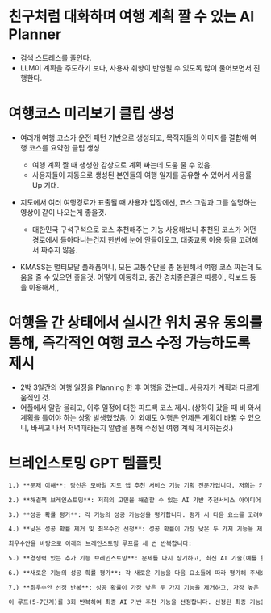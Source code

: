 # 친구처럼 대화하며 여행 계획 짤 수 있는 AI Planner
- 검색 스트레스를 줄인다.
- LLM이 계획을 주도하기 보다, 사용자 취향이 반영될 수 있도록 많이 물어보면서 진행한다.

# 여행코스 미리보기 클립 생성
- 여러개 여행 코스가 운전 패턴 기반으로 생성되고, 목적지들의 이미지를 결합해 여행 코스를 요약한 클립 생성
	- 여행 계획 짤 때 생생한 감상으로 계획 짜는데 도움 줄 수 있음.
	- 사용자들이 자동으로 생성된 본인들의 여행 일지를 공유할 수 있어서 사용률 Up 기대.

- 지도에서 여러 여행경로가 표출될 때 사용자 입장에선, 코스 그림과 그를 설명하는 영상이 같이 나오는게 좋을것.
	- 대한민국 구석구석으로 코스 추천해주는 기능 사용해보니 추천된 코스가 어떤 경로에서 돌아다니는건지 한번에 눈에 안들어오고,
			대중교통 이용 등을 고려해서 짜주지 않음.

- KMASS는 멀티모달 플래폼이니, 모든 교통수단을 총 동원해서 여행 코스 짜는데 도움을 줄 수 있으면 좋을것. 어떻게 이동하고, 중간 경치좋은길은 따릉이, 킥보드 등을 이용해서,,

# 여행을 간 상태에서 실시간 위치 공유 동의를 통해, 즉각적인 여행 코스 수정 가능하도록 제시
- 2박 3일간의 여행 일정을 Planning 한 후 여행을 갔는데.. 사용자가 계획과 다르게 움직인 것.
- 어플에서 알람 울리고, 이후 일정에 대한 피드백 코스 제시. (상하이 갔을 때 비 와서 계획을 틀어야 하는 상황 발생했었음. 이 외에도 여행은 언제든 계획이 바뀔 수 있으니, 바뀌고 나서 저녁때라든지 알람을 통해 수정된 여행 계획 제시하는것.)




# 브레인스토밍 GPT 템플릿
```markdown
1.) **문제 이해**: 당신은 모바일 지도 앱 추천 서비스 기능 기획 전문가입니다. 저희는 카카오, 티맵, 네이버 지도 앱과 차별화된 AI 기반 추천 서비스를 만들고자 합니다. 타사의 최신 AI 기반 추천기술을 조사하고, 현재 구현된 기술보다 더 창의적이고 매력적이면서 효율적인 기능을 기획하고자 합니다.

2.) **해결책 브레인스토밍**: 저희의 고민을 해결할 수 있는 AI 기반 추천서비스 아이디어 3가지를 브레인스토밍하세요. 각 기능에 대해 고객층이 해당 기능을 통해 어떤 편리함을 느끼고 어떤 행동을 하길 기대하는지 설명해 주세요.

3.) **성공 확률 평가**: 각 기능의 성공 가능성을 평가합니다. 평가 시 다음 요소를 고려하세요: 기능의 창의성, 편의성, 타겟층의 이용 가능성. 각각의 기능에 1%에서 100% 사이의 성공 확률을 부여하고, 해당 확률을 부여한 이유를 설명하세요.

4.) **낮은 성공 확률 제거 및 최우수안 선정**: 성공 확률이 가장 낮은 두 가지 기능을 제거하고, 가장 높은 성공 확률을 가진 기능을 요약해 주세요. 이 기능의 성공 확률도 다시 언급해 주세요.

최우수안을 바탕으로 아래의 브레인스토밍 루프를 세 번 반복합니다:

5.) **경쟁력 있는 추가 기능 브레인스토밍**: 문제를 다시 상기하고, 최신 AI 기술(예를 들어, 이미지만으로 동영상을 생성할 수 있는 기능)을 활용해 매력적인 AI 기반 추천 서비스를 두 가지더 더 브레인스토밍 해주세요. 첫번째로 선정된 최우수 기능을 참고하여 이보다 더 좋은 기능을 구상해 보세요.

6.) **새로운 기능의 성공 확률 평가**: 각 새로운 기능을 다음 요소들에 따라 평가해 주세요: 기능의 유용성, 창의성, 타겟층의 기능 이용 가능성 등. 각 기능에 성공 확률을 부여하고, 그 이유를 설명하세요.

7.) **최우수안 선정 반복**: 성공 확률이 가장 낮은 두 가지 기능을 제거하고, 가장 높은 성공 확률을 가진 기능을 요약하여 유지하세요. 성공 확률도 다시 언급해 주세요.

이 루프(5-7단계)를 3회 반복하여 최종 AI 기반 추천 기능을 선정합니다. 선정된 최종 기능을 통해 추천 이미지와 배경을 구체화 합니다.

```

